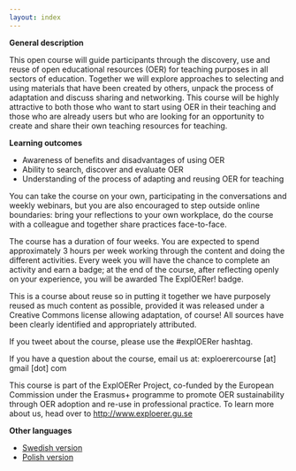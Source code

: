 ```yaml
---
layout: index
---
```


**General description**

This open course will guide participants through the discovery, use and reuse of open educational resources (OER) for teaching purposes in all sectors of education. Together we will explore approaches to selecting and using materials that have been created by others, unpack the process of adaptation and discuss sharing and networking. This course will be highly attractive to both those who want to start using OER in their teaching and those who are already users but who are looking for an opportunity to create and share their own teaching resources for teaching.

**Learning outcomes**

 - Awareness of benefits and disadvantages of using OER
 - Ability to search, discover and evaluate OER
 - Understanding of the process of adapting and reusing OER for teaching

You can take the course on your own, participating in the conversations and weekly webinars, but you are also encouraged to step outside online boundaries: bring your reflections to your own workplace, do the course with a colleague and together share practices face-to-face.

The course has a duration of four weeks. You are expected to spend approximately 3 hours per week working through the content and doing the different activities. Every week you will have the chance to complete an activity and earn a badge; at the end of the course, after reflecting openly on your experience, you will be awarded The ExplOERer! badge.

This is a course about reuse so in putting it together we have purposely reused as much content as possible, provided it was released under a Creative Commons license allowing adaptation, of course! All sources have been clearly identified and appropriately attributed.

If you tweet about the course, please use the #explOERer hashtag.

If you have a question about the course, email us at: exploerercourse [at] gmail [dot] com

This course is part of the ExplOERer Project, co-funded by the European Commission under the Erasmus+ programme to promote OER sustainability through OER adoption and re-use in professional practice. To learn more about us, head over to http://www.exploerer.gu.se

**Other languages**

- [Swedish version]({{site.baseurl}}/sv/)
- [Polish version]({{site.baseurl}}/pl/)
